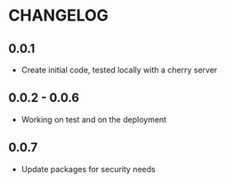# CHANGELOG

## 0.0.1
- Create initial code, tested locally with a cherry server

## 0.0.2 - 0.0.6
- Working on test and on the deployment

## 0.0.7
- Update packages for security needs
